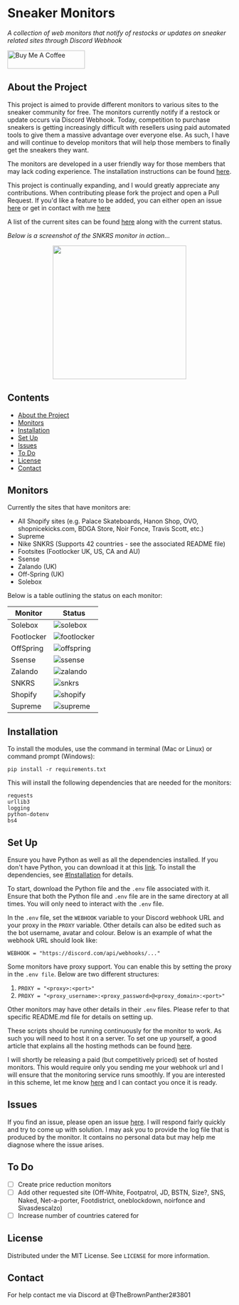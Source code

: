 # Sneaker Monitors
*A collection of web monitors that notify of restocks or updates on sneaker related sites through Discord Webhook*

<a href="https://www.buymeacoffee.com/yasserqureshi" target="_blank"><img src="https://cdn.buymeacoffee.com/buttons/default-orange.png" alt="Buy Me A Coffee" height="41" width="174"></a>

## About the Project
This project is aimed to provide different monitors to various sites to the sneaker community for free. 
The monitors currently notify if a restock or update occurs via Discord Webhook.
Today, competition to purchase sneakers is getting increasingly difficult with resellers using paid automated tools to give them a massive advantage over everyone else.
As such, I have and will continue to develop monitors that will help those members to finally get the sneakers they want.

The monitors are developed in a user friendly way for those members that may lack coding experience.
The installation instructions can be found [here](#installation). 

This project is continually expanding, and I would greatly appreciate any contributions. 
When contributing please fork the project and open a Pull Request.
If you'd like a feature to be added, you can either open an issue [here](https://github.com/yasserqureshi1/Sneaker-Monitors/issues/new)
or get in contact with me [here](#contact)

A list of the current sites can be found [here](#monitors) along with the current status.

*Below is a screenshot of the SNKRS monitor in action...*

<p align="center">
  <img width="300" src="https://github.com/yasserqureshi1/Sneaker-Monitors/blob/master/static/SNKRS_example.png?raw=true">
</p>

## Contents
* [About the Project](#about-the-project)
* [Monitors](#monitors)
* [Installation](#installation)
* [Set Up](#set-up)
* [Issues](#issues)
* [To Do](#to-do)
* [License](#license)
* [Contact](#contact)

## Monitors 

Currently the sites that have monitors are:
- All Shopify sites (e.g. Palace Skateboards, Hanon Shop, OVO, shopnicekicks.com, BDGA Store, Noir Fonce, Travis Scott, etc.)
- Supreme
- Nike SNKRS (Supports 42 countries - see the associated README file)
- Footsites (Footlocker UK, US, CA and AU)
- Ssense
- Zalando (UK)
- Off-Spring (UK)
- Solebox

Below is a table outlining the status on each monitor:

Monitor | Status
--------|--------
Solebox | ![solebox](https://img.shields.io/badge/Solebox-good-brightgreen)
Footlocker | ![footlocker](https://img.shields.io/badge/Footlocker-good-brightgreen)
OffSpring | ![offspring](https://img.shields.io/badge/OffSpring-good-brightgreen)
Ssense | ![ssense](https://img.shields.io/badge/Ssense-good-brightgreen)
Zalando | ![zalando](https://img.shields.io/badge/Zalando-good-brightgreen)
SNKRS | ![snkrs](https://img.shields.io/badge/SNKRS-good-brightgreen)
Shopify | ![shopify](https://img.shields.io/badge/Shopify-good-brightgreen)
Supreme | ![supreme](https://img.shields.io/badge/Supreme-good-brightgreen)

## Installation
To install the modules, use the command in terminal (Mac or Linux) or command prompt (Windows):
```
pip install -r requirements.txt
```

This will install the following dependencies that are needed for the monitors:
```
requests
urllib3
logging
python-dotenv
bs4
```

## Set Up

Ensure you have Python as well as all the dependencies installed.
If you don't have Python, you can download it at this [link](https://www.python.org/downloads/).
To install the dependencies, see [#Installation](#installation) for details.

To start, download the Python file and the ```.env``` file associated with it.
Ensure that both the Python file and ```.env``` file are in the same directory at all times.
You will only need to interact with the ```.env``` file.

In the ```.env``` file, set the ```WEBHOOK``` variable to your Discord webhook URL and your proxy in the ```PROXY``` variable.
Other details can also be edited such as the bot username, avatar and colour.
Below is an example of what the webhook URL should look like:
```
WEBHOOK = "https://discord.com/api/webhooks/..."
```

Some monitors have proxy support. You can enable this by setting the proxy in the ```.env file```.
Below are two different structures:
1. ```PROXY = "<proxy>:<port>"```
2. ```PROXY = "<proxy_username>:<proxy_password>@<proxy_domain>:<port>"```

Other monitors may have other details in their ```.env``` files.
Please refer to that specific README.md file for details on setting up.

These scripts should be running continuously for the monitor to work.
As such you will need to host it on a server.
To set one up yourself, a good article that explains all the hosting methods can be found [here](https://www.writebots.com/discord-bot-hosting/).

I will shortly be releasing a paid (but competitively priced) set of hosted monitors.
This would require only you sending me your webhook url and I will ensure that the monitoring service runs smoothly.
If you are interested in this scheme, let me know [here](#contact) and I can contact you once it is ready.

## Issues

If you find an issue, please open an issue [here](https://github.com/yasserqureshi1/Sneaker-Monitors/issues/new). 
I will respond fairly quickly and try to come up with solution.
I may ask you to provide the log file that is produced by the monitor.
It contains no personal data but may help me diagnose where the issue arises.

## To Do
 - [ ] Create price reduction monitors
 - [ ] Add other requested site (Off-White, Footpatrol, JD, BSTN, Size?, SNS, Naked, Net-a-porter, Footdistrict, oneblockdown, noirfonce and Sivasdescalzo)
 - [ ] Increase number of countries catered for

## License

Distributed under the MIT License. See ```LICENSE``` for more information.

## Contact

For help contact me via Discord at @TheBrownPanther2#3801

